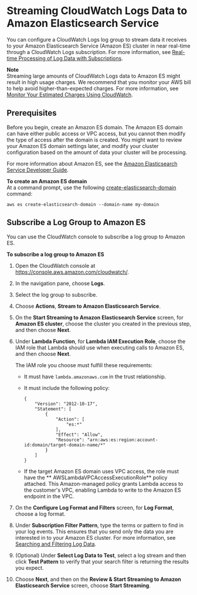 # Streaming CloudWatch Logs Data to Amazon Elasticsearch Service<a name="CWL_ES_Stream"></a>

You can configure a CloudWatch Logs log group to stream data it receives to your Amazon Elasticsearch Service \(Amazon ES\) cluster in near real\-time through a CloudWatch Logs subscription\. For more information, see [Real\-time Processing of Log Data with Subscriptions](Subscriptions.md)\.

**Note**  
Streaming large amounts of CloudWatch Logs data to Amazon ES might result in high usage charges\. We recommend that you monitor your AWS bill to help avoid higher\-than\-expected charges\. For more information, see [Monitor Your Estimated Charges Using CloudWatch](http://docs.aws.amazon.com/AmazonCloudWatch/latest/monitoring/gs_monitor_estimated_charges_with_cloudwatch.html)\.

## Prerequisites<a name="CWL_ES_Domain"></a>

Before you begin, create an Amazon ES domain\. The Amazon ES domain can have either public access or VPC access, but you cannot then modify the type of access after the domain is created\. You might want to review your Amazon ES domain settings later, and modify your cluster configuration based on the amount of data your cluster will be processing\.

For more information about Amazon ES, see the [Amazon Elasticsearch Service Developer Guide](http://docs.aws.amazon.com/elasticsearch-service/latest/developerguide/)\.

**To create an Amazon ES domain**  
At a command prompt, use the following [create\-elasticsearch\-domain](http://docs.aws.amazon.com/cli/latest/reference/es/create-elasticsearch-domain.html) command:

```
aws es create-elasticsearch-domain --domain-name my-domain
```

## Subscribe a Log Group to Amazon ES<a name="CWL_ES_LG"></a>

You can use the CloudWatch console to subscribe a log group to Amazon ES\.

**To subscribe a log group to Amazon ES**

1. Open the CloudWatch console at [https://console\.aws\.amazon\.com/cloudwatch/](https://console.aws.amazon.com/cloudwatch/)\.

1. In the navigation pane, choose **Logs**\.

1. Select the log group to subscribe\.

1. Choose **Actions**, **Stream to Amazon Elasticsearch Service**\.

1. On the **Start Streaming to Amazon Elasticsearch Service** screen, for **Amazon ES cluster**, choose the cluster you created in the previous step, and then choose **Next**\.

1. Under **Lambda Function**, for **Lambda IAM Execution Role**, choose the IAM role that Lambda should use when executing calls to Amazon ES, and then choose **Next**\.

   The IAM role you choose must fulfill these requirements:
   + It must have `lambda.amazonaws.com` in the trust relationship\.
   + It must include the following policy:

     ```
     {
         "Version": "2012-10-17",
         "Statement": [
             {
                 "Action": [
                     "es:*"
                 ],
                 "Effect": "Allow",
                 "Resource": "arn:aws:es:region:account-id:domain/target-domain-name/*"
             }
         ]
     }
     ```
   + If the target Amazon ES domain uses VPC access, the role must have the ** AWSLambdaVPCAccessExecutionRole** policy attached\. This Amazon\-managed policy grants Lambda access to the customer's VPC, enabling Lambda to write to the Amazon ES endpoint in the VPC\. 

1. On the **Configure Log Format and Filters** screen, for **Log Format**, choose a log format\.

1. Under **Subscription Filter Pattern**, type the terms or pattern to find in your log events\. This ensures that you send only the data you are interested in to your Amazon ES cluster\. For more information, see [Searching and Filtering Log Data](MonitoringLogData.md)\.

1. \(Optional\) Under **Select Log Data to Test**, select a log stream and then click **Test Pattern** to verify that your search filter is returning the results you expect\.

1. Choose **Next**, and then on the **Review & Start Streaming to Amazon Elasticsearch Service** screen, choose **Start Streaming**\.